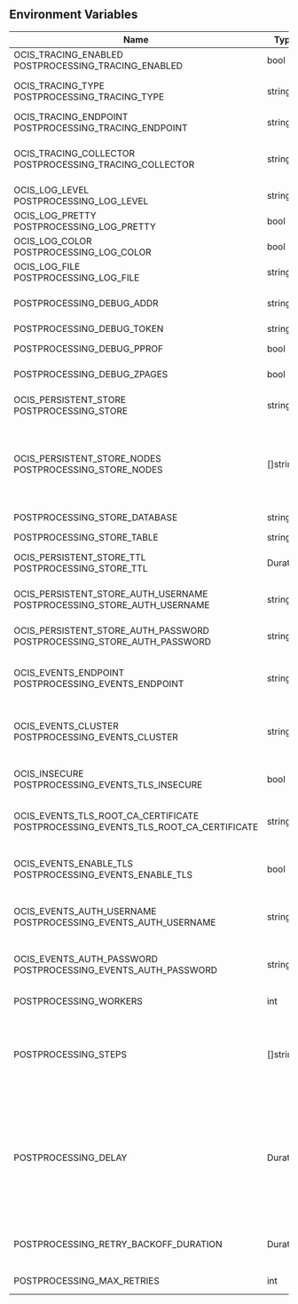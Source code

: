 ## Environment Variables

| Name | Type | Default Value | Description |
|------|------|---------------|-------------|
| OCIS_TRACING_ENABLED<br/>POSTPROCESSING_TRACING_ENABLED | bool | false | Activates tracing.|
| OCIS_TRACING_TYPE<br/>POSTPROCESSING_TRACING_TYPE | string |  | The type of tracing. Defaults to '', which is the same as 'jaeger'. Allowed tracing types are 'jaeger' and '' as of now.|
| OCIS_TRACING_ENDPOINT<br/>POSTPROCESSING_TRACING_ENDPOINT | string |  | The endpoint of the tracing agent.|
| OCIS_TRACING_COLLECTOR<br/>POSTPROCESSING_TRACING_COLLECTOR | string |  | The HTTP endpoint for sending spans directly to a collector, i.e. http://jaeger-collector:14268/api/traces. Only used if the tracing endpoint is unset.|
| OCIS_LOG_LEVEL<br/>POSTPROCESSING_LOG_LEVEL | string |  | The log level. Valid values are: 'panic', 'fatal', 'error', 'warn', 'info', 'debug', 'trace'.|
| OCIS_LOG_PRETTY<br/>POSTPROCESSING_LOG_PRETTY | bool | false | Activates pretty log output.|
| OCIS_LOG_COLOR<br/>POSTPROCESSING_LOG_COLOR | bool | false | Activates colorized log output.|
| OCIS_LOG_FILE<br/>POSTPROCESSING_LOG_FILE | string |  | The path to the log file. Activates logging to this file if set.|
| POSTPROCESSING_DEBUG_ADDR | string | 127.0.0.1:9255 | Bind address of the debug server, where metrics, health, config and debug endpoints will be exposed.|
| POSTPROCESSING_DEBUG_TOKEN | string |  | Token to secure the metrics endpoint.|
| POSTPROCESSING_DEBUG_PPROF | bool | false | Enables pprof, which can be used for profiling.|
| POSTPROCESSING_DEBUG_ZPAGES | bool | false | Enables zpages, which can be used for collecting and viewing in-memory traces.|
| OCIS_PERSISTENT_STORE<br/>POSTPROCESSING_STORE | string | nats-js-kv | The type of the store. Supported values are: 'memory', 'redis-sentinel', 'nats-js-kv', 'noop'. See the text description for details.|
| OCIS_PERSISTENT_STORE_NODES<br/>POSTPROCESSING_STORE_NODES | []string | [127.0.0.1:9233] | A list of nodes to access the configured store. This has no effect when 'memory' store is configured. Note that the behaviour how nodes are used is dependent on the library of the configured store. See the Environment Variable Types description for more details.|
| POSTPROCESSING_STORE_DATABASE | string | postprocessing | The database name the configured store should use.|
| POSTPROCESSING_STORE_TABLE | string |  | The database table the store should use.|
| OCIS_PERSISTENT_STORE_TTL<br/>POSTPROCESSING_STORE_TTL | Duration | 0s | Time to live for events in the store. See the Environment Variable Types description for more details.|
| OCIS_PERSISTENT_STORE_AUTH_USERNAME<br/>POSTPROCESSING_STORE_AUTH_USERNAME | string |  | The username to authenticate with the store. Only applies when store type 'nats-js-kv' is configured.|
| OCIS_PERSISTENT_STORE_AUTH_PASSWORD<br/>POSTPROCESSING_STORE_AUTH_PASSWORD | string |  | The password to authenticate with the store. Only applies when store type 'nats-js-kv' is configured.|
| OCIS_EVENTS_ENDPOINT<br/>POSTPROCESSING_EVENTS_ENDPOINT | string | 127.0.0.1:9233 | The address of the event system. The event system is the message queuing service. It is used as message broker for the microservice architecture.|
| OCIS_EVENTS_CLUSTER<br/>POSTPROCESSING_EVENTS_CLUSTER | string | ocis-cluster | The clusterID of the event system. The event system is the message queuing service. It is used as message broker for the microservice architecture. Mandatory when using NATS as event system.|
| OCIS_INSECURE<br/>POSTPROCESSING_EVENTS_TLS_INSECURE | bool | false | Whether the ocis server should skip the client certificate verification during the TLS handshake.|
| OCIS_EVENTS_TLS_ROOT_CA_CERTIFICATE<br/>POSTPROCESSING_EVENTS_TLS_ROOT_CA_CERTIFICATE | string |  | The root CA certificate used to validate the server's TLS certificate. If provided POSTPROCESSING_EVENTS_TLS_INSECURE will be seen as false.|
| OCIS_EVENTS_ENABLE_TLS<br/>POSTPROCESSING_EVENTS_ENABLE_TLS | bool | false | Enable TLS for the connection to the events broker. The events broker is the ocis service which receives and delivers events between the services.|
| OCIS_EVENTS_AUTH_USERNAME<br/>POSTPROCESSING_EVENTS_AUTH_USERNAME | string |  | The username to authenticate with the events broker. The events broker is the ocis service which receives and delivers events between the services.|
| OCIS_EVENTS_AUTH_PASSWORD<br/>POSTPROCESSING_EVENTS_AUTH_PASSWORD | string |  | The password to authenticate with the events broker. The events broker is the ocis service which receives and delivers events between the services.|
| POSTPROCESSING_WORKERS | int | 3 | The number of concurrent go routines that fetch events from the event queue.|
| POSTPROCESSING_STEPS | []string | [] | A list of postprocessing steps processed in order of their appearance. Currently supported values by the system are: 'virusscan', 'policies' and 'delay'. Custom steps are allowed. See the documentation for instructions. See the Environment Variable Types description for more details.|
| POSTPROCESSING_DELAY | Duration | 0s | After uploading a file but before making it available for download, a delay step can be added. Intended for developing purposes only. If a duration is set but the keyword 'delay' is not explicitely added to 'POSTPROCESSING_STEPS', the delay step will be processed as last step. In such a case, a log entry will be written on service startup to remind the admin about that situation. See the Environment Variable Types description for more details.|
| POSTPROCESSING_RETRY_BACKOFF_DURATION | Duration | 5s | The base for the exponential backoff duration before retrying a failed postprocessing step. See the Environment Variable Types description for more details.|
| POSTPROCESSING_MAX_RETRIES | int | 14 | The maximum number of retries for a failed postprocessing step.|